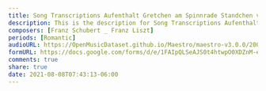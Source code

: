 ```yaml
---
title: Song Transcriptions Aufenthalt Gretchen am Spinnrade Standchen von Shakespeare Der Erlkonig (2)
description: This is the description for Song Transcriptions Aufenthalt Gretchen am Spinnrade Standchen von Shakespeare Der Erlkonig by Franz Schubert _ Franz Liszt
composers: [Franz Schubert _ Franz Liszt]
periods: [Romantic]
audioURL: https://OpenMusicDataset.github.io/Maestro/maestro-v3.0.0/2004/MIDI-Unprocessed_XP_18_R1_2004_01-02_ORIG_MID--AUDIO_18_R1_2004_03_Track03_wav.midi
formURL: https://docs.google.com/forms/d/e/1FAIpQLSeAJS0t4htwpO0XDZnM-eJNYdj4rhkXjB9g7Y3HvmQNQBK6KA/viewform
comments: true
share: true
date: 2021-08-08T07:43:13-06:00
---
```

